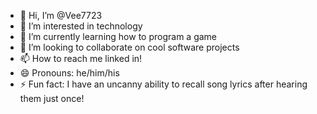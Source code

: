 - 👋 Hi, I’m @Vee7723
- 👀 I’m interested in technology
- 🌱 I’m currently learning how to program a game 
- 💞️ I’m looking to collaborate on cool software projects
- 📫 How to reach me linked in!
- 😄 Pronouns: he/him/his
- ⚡ Fun fact: I have an uncanny ability to recall song lyrics after hearing them just once!

<!---
Vee7723/Vee7723 is a ✨ special ✨ repository because its `README.md` (this file) appears on your GitHub profile.
You can click the Preview link to take a look at your changes.
--->
